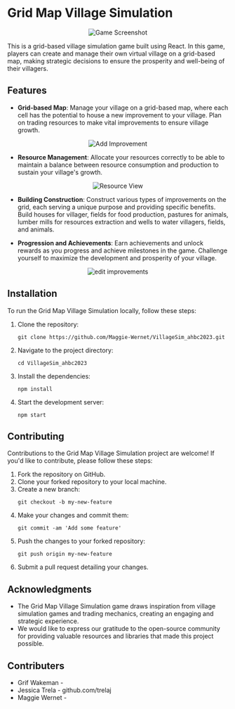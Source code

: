 # Grid Map Village Simulation

<p align="center">
  <img src="./src/gameplayimages/Gameboard.png" alt="Game Screenshot">
</p>

This is a grid-based village simulation game built using React. In this game, players can create and manage their own virtual village on a grid-based map, making strategic decisions to ensure the prosperity and well-being of their villagers.

## Features

- **Grid-based Map**: Manage your village on a grid-based map, where each cell has the potential to house a new improvement to your village. Plan on trading resources to make vital improvements to ensure village growth.

<p align="center">
  <img src="./src/gameplayimages/addimprovement.png" alt="Add Improvement">
</p>

- **Resource Management**: Allocate your resources correctly to be able to maintain a balance between resource consumption and production to sustain your village's growth.


<p align="center">
  <img src="./src/gameplayimages/resourceview.png" alt="Resource View">
</p>

- **Building Construction**: Construct various types of improvements on the grid, each serving a unique purpose and providing specific benefits. Build houses for villager, fields for food production, pastures for animals, lumber mills for resources extraction and wells to water villagers, fields, and animals.

- **Progression and Achievements**: Earn achievements and unlock rewards as you progress and achieve milestones in the game. Challenge yourself to maximize the development and prosperity of your village.

<p align="center">
  <img src="./src/gameplayimages/editimprovement.png" alt="edit improvements">
</p>

## Installation

To run the Grid Map Village Simulation locally, follow these steps:

1. Clone the repository:
   ```
   git clone https://github.com/Maggie-Wernet/VillageSim_ahbc2023.git
   ```

2. Navigate to the project directory:
   ```
   cd VillageSim_ahbc2023
   ```

3. Install the dependencies:
   ```
   npm install
   ```

4. Start the development server:
   ```
   npm start
   ```



## Contributing

Contributions to the Grid Map Village Simulation project are welcome! If you'd like to contribute, please follow these steps:

1. Fork the repository on GitHub.
2. Clone your forked repository to your local machine.
3. Create a new branch:
   ```
   git checkout -b my-new-feature
   ```
4. Make your changes and commit them:
   ```
   git commit -am 'Add some feature'
   ```
5. Push the changes to your forked repository:
   ```
   git push origin my-new-feature
   ```
6. Submit a pull request detailing your changes.


## Acknowledgments

- The Grid Map Village Simulation game draws inspiration from village simulation games and trading mechanics, creating an engaging and strategic experience.
- We would like to express our gratitude to the open-source community for providing valuable resources and libraries that made this project possible.


## Contributers

- Grif Wakeman -
- Jessica Trela - github.com/trelaj
- Maggie Wernet - 
